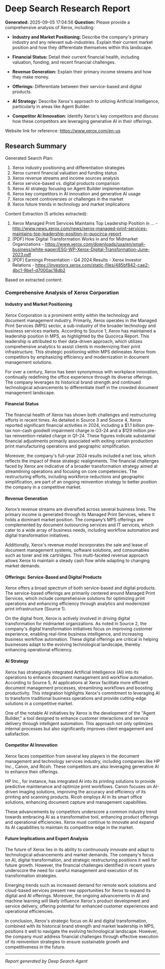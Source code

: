 # Deep Search Research Report

**Generated:** 2025-09-05 17:04:56
**Question:** Please provide a comprehensive analysis of Xerox, including:

* **Industry and Market Positioning:** Describe the company's primary industry and any relevant sub-industries. Explain their current market position and how they differentiate themselves within this landscape.

* **Financial Status:** Detail their current financial health, including valuation, funding, and recent financial challenges.

* **Revenue Generation:** Explain their primary income streams and how they make money.

* **Offerings:** Differentiate between their service-based and digital products.

* **AI Strategy:** Describe Xerox's approach to utilizing Artificial Intelligence, particularly in areas like Agent Builder.

* **Competitor AI Innovation:** Identify Xerox's key competitors and discuss how these competitors are leveraging generative AI in their offerings.

Website link for reference: https://www.xerox.com/en-us

## Research Summary


Generated Search Plan:
1. Xerox industry positioning and differentiation strategies
2. Xerox current financial valuation and funding status
3. Xerox revenue streams and income sources analysis
4. Xerox service-based vs. digital products comparison
5. Xerox AI strategy focusing on Agent Builder implementation
6. Xerox key competitors in AI innovation and generative AI usage
7. Xerox recent controversies or challenges in the market
8. Xerox future trends in technology and market implications

Content Extraction (5 articles extracted):
1. Xerox Managed Print Services Maintains Top Leadership Position in ... - http://www.news.xerox.com/news/xerox-managed-print-services-maintains-top-leadership-position-in-quocirca-report
2. [PDF] How Digital Transformation Works in and for Midmarket Organizations - https://www.xerox.com/downloads/usa/en/small-business/white-paper/ESG-WP-Xerox-Digital-Transformation-June-2023.pdf
3. [PDF] Earnings Presentation - Q4 2024 Results - Xerox Investor Relations - https://investors.xerox.com/static-files/485bf842-cae2-4bc1-9be1-d7000ac18db2

Based on extracted content:
### Comprehensive Analysis of Xerox Corporation

#### Industry and Market Positioning

Xerox Corporation is a prominent entity within the technology and document management industry. Primarily, Xerox operates in the Managed Print Services (MPS) sector, a sub-industry of the broader technology and business services markets. According to Source 1, Xerox has maintained a leadership position in MPS, as highlighted by the Quocirca Report. This leadership is attributed to their data-driven approach, which utilizes comprehensive analytics to assist clients in modernizing their print infrastructure. This strategic positioning within MPS delineates Xerox from competitors by emphasizing efficiency and modernization in document management solutions.

For over a century, Xerox has been synonymous with workplace innovation, continually redefining the office experience through its diverse offerings. The company leverages its historical brand strength and continued technological advancements to differentiate itself in the crowded document management landscape.

#### Financial Status

The financial health of Xerox has shown both challenges and restructuring efforts in recent times. As detailed in Source 3 and Source 4, Xerox reported significant financial activities in 2024, including a $1.1 billion pre-tax non-cash goodwill impairment charge in Q3-24 and a $129 million pre-tax reinvention-related charge in Q1-24. These figures indicate substantial financial adjustments primarily associated with exiting certain production print manufacturing operations and geographic simplification.

Moreover, the company's full-year 2024 results included a net loss, which reflects the impact of these strategic realignments. The financial challenges faced by Xerox are indicative of a broader transformation strategy aimed at streamlining operations and focusing on core competencies. The restructuring efforts, including workforce reductions and geographic simplification, are part of an ongoing reinvention strategy to better position the company in a competitive market.

#### Revenue Generation

Xerox’s revenue streams are diversified across several business lines. The primary income is generated through its Managed Print Services, where it holds a dominant market position. The company’s MPS offerings are complemented by document outsourcing services and IT services, which cater to a wide array of business needs, including workflow automation and digital transformation initiatives.

Additionally, Xerox's revenue model incorporates the sale and lease of document management systems, software solutions, and consumables such as toner and ink cartridges. This multi-faceted revenue approach allows Xerox to maintain a steady cash flow while adapting to changing market demands.

#### Offerings: Service-Based and Digital Products

Xerox offers a broad spectrum of both service-based and digital products. The service-based offerings are primarily centered around Managed Print Services, which include comprehensive solutions for optimizing print operations and enhancing efficiency through analytics and modernized print infrastructure (Source 1).

On the digital front, Xerox is actively involved in driving digital transformation for midmarket organizations. As noted in Source 2, the company's digital transformation initiatives focus on improving customer experience, enabling real-time business intelligence, and increasing business workflow automation. These digital offerings are critical in helping businesses adapt to the evolving technological landscape, thereby enhancing operational efficiency.

#### AI Strategy

Xerox has strategically integrated Artificial Intelligence (AI) into its operations to enhance document management and workflow automation. According to Source 5, AI applications at Xerox facilitate more efficient document management processes, streamlining workflows and boosting productivity. This integration highlights Xerox's commitment to leveraging AI to transform traditional business operations and provide cutting-edge solutions in a competitive market.

One of the notable AI initiatives by Xerox is the development of the "Agent Builder," a tool designed to enhance customer interactions and service delivery through intelligent automation. This approach not only optimizes internal processes but also significantly improves client engagement and satisfaction.

#### Competitor AI Innovation

Xerox faces competition from several key players in the document management and technology services industry, including companies like HP Inc., Canon, and Ricoh. These competitors are also leveraging generative AI to enhance their offerings.

HP Inc., for instance, has integrated AI into its printing solutions to provide predictive maintenance and optimize print workflows. Canon focuses on AI-driven imaging solutions, improving the accuracy and efficiency of its printing and scanning products. Ricoh employs AI in its smart office solutions, enhancing document capture and management capabilities.

These advancements by competitors underscore a common industry trend towards embracing AI as a transformative tool, enhancing product offerings and operational efficiencies. Xerox must continue to innovate and expand its AI capabilities to maintain its competitive edge in the market.

#### Future Implications and Expert Analysis

The future of Xerox lies in its ability to continuously innovate and adapt to technological advancements and market demands. The company's focus on AI, digital transformation, and strategic restructuring positions it well for future growth. However, the financial challenges identified in recent years underscore the need for careful management and execution of its transformation strategies.

Emerging trends such as increased demand for remote work solutions and cloud-based services present new opportunities for Xerox to expand its digital and AI offerings. Moreover, the ongoing advancements in AI and machine learning will likely influence Xerox's product development and service delivery, offering potential for enhanced customer experiences and operational efficiencies.

In conclusion, Xerox's strategic focus on AI and digital transformation, combined with its historical brand strength and market leadership in MPS, positions it well to navigate the evolving technological landscape. However, the company must address financial challenges through effective execution of its reinvention strategies to ensure sustainable growth and competitiveness in the future.

---
*Report generated by Deep Search Agent*
